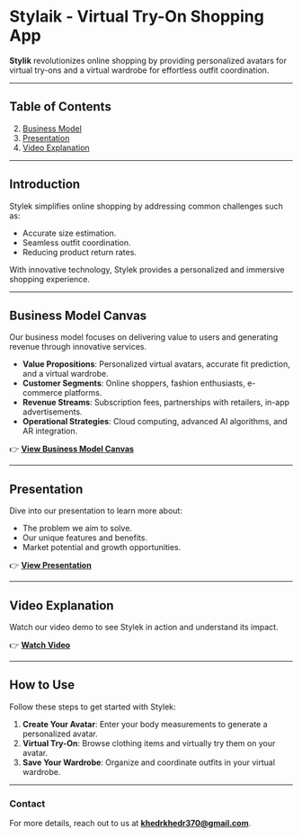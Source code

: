 # Stylaik - Virtual Try-On Shopping App  

**Stylik** revolutionizes online shopping by providing personalized avatars for virtual try-ons and a virtual wardrobe for effortless outfit coordination.  

---

## Table of Contents  
2. [Business Model](https://drive.google.com/file/d/1Lle_gWx-rpXFnRkfVtwPnZKENC2CaCb5/view?usp=drive_link)  
3. [Presentation](https://drive.google.com/file/d/1blVmx_8F-IoDYr6Edzl6o7iDMR8ZEPKT/view?usp=drive_link)  
4. [Video Explanation](https://drive.google.com/file/d/1Jbb_6YLn1t4TnSzP6fLi4_Uv7v5Zu_tz/view?usp=drive_link)  
   
---

## Introduction  
Stylek simplifies online shopping by addressing common challenges such as:  
- Accurate size estimation.  
- Seamless outfit coordination.  
- Reducing product return rates.  

With innovative technology, Stylek provides a personalized and immersive shopping experience.  

---

## Business Model Canvas  
Our business model focuses on delivering value to users and generating revenue through innovative services.  
- **Value Propositions**: Personalized virtual avatars, accurate fit prediction, and a virtual wardrobe.  
- **Customer Segments**: Online shoppers, fashion enthusiasts, e-commerce platforms.  
- **Revenue Streams**: Subscription fees, partnerships with retailers, in-app advertisements.  
- **Operational Strategies**: Cloud computing, advanced AI algorithms, and AR integration.  

👉 **[View Business Model Canvas](https://drive.google.com/file/d/1Lle_gWx-rpXFnRkfVtwPnZKENC2CaCb5/view?usp=drive_link)**  

---

## Presentation  
Dive into our presentation to learn more about:  
- The problem we aim to solve.  
- Our unique features and benefits.  
- Market potential and growth opportunities.  

👉 **[View Presentation](https://drive.google.com/file/d/1blVmx_8F-IoDYr6Edzl6o7iDMR8ZEPKT/view?usp=drive_link)**  

---

## Video Explanation  
Watch our video demo to see Stylek in action and understand its impact.  

👉 **[Watch Video](https://drive.google.com/file/d/1Jbb_6YLn1t4TnSzP6fLi4_Uv7v5Zu_tz/view?usp=drive_link)**  

---

## How to Use  
Follow these steps to get started with Stylek:  
1. **Create Your Avatar**: Enter your body measurements to generate a personalized avatar.  
2. **Virtual Try-On**: Browse clothing items and virtually try them on your avatar.  
3. **Save Your Wardrobe**: Organize and coordinate outfits in your virtual wardrobe.  

---

### Contact  
For more details, reach out to us at **khedrkhedr370@gmail.com**.  

